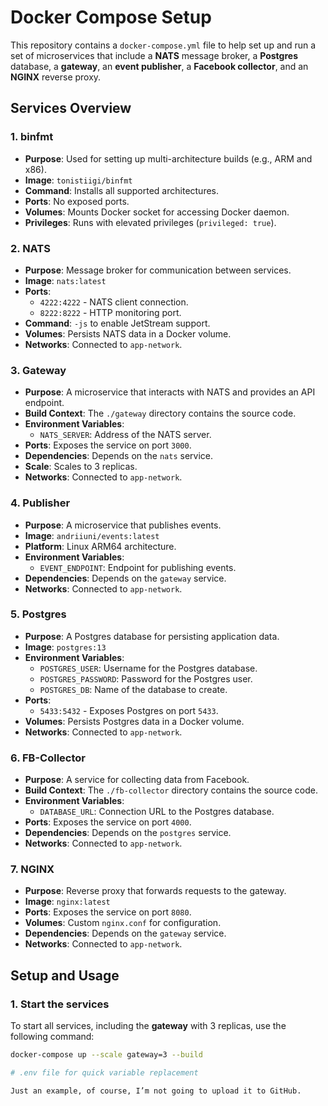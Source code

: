 # Docker Compose Setup

This repository contains a `docker-compose.yml` file to help set up and run a set of microservices that include a **NATS** message broker, a **Postgres** database, a **gateway**, an **event publisher**, a **Facebook collector**, and an **NGINX** reverse proxy.

## Services Overview

### 1. **binfmt**
- **Purpose**: Used for setting up multi-architecture builds (e.g., ARM and x86).
- **Image**: `tonistiigi/binfmt`
- **Command**: Installs all supported architectures.
- **Ports**: No exposed ports.
- **Volumes**: Mounts Docker socket for accessing Docker daemon.
- **Privileges**: Runs with elevated privileges (`privileged: true`).

### 2. **NATS**
- **Purpose**: Message broker for communication between services.
- **Image**: `nats:latest`
- **Ports**: 
  - `4222:4222` - NATS client connection.
  - `8222:8222` - HTTP monitoring port.
- **Command**: `-js` to enable JetStream support.
- **Volumes**: Persists NATS data in a Docker volume.
- **Networks**: Connected to `app-network`.

### 3. **Gateway**
- **Purpose**: A microservice that interacts with NATS and provides an API endpoint.
- **Build Context**: The `./gateway` directory contains the source code.
- **Environment Variables**: 
  - `NATS_SERVER`: Address of the NATS server.
- **Ports**: Exposes the service on port `3000`.
- **Dependencies**: Depends on the `nats` service.
- **Scale**: Scales to 3 replicas.
- **Networks**: Connected to `app-network`.

### 4. **Publisher**
- **Purpose**: A microservice that publishes events.
- **Image**: `andriiuni/events:latest`
- **Platform**: Linux ARM64 architecture.
- **Environment Variables**: 
  - `EVENT_ENDPOINT`: Endpoint for publishing events.
- **Dependencies**: Depends on the `gateway` service.
- **Networks**: Connected to `app-network`.

### 5. **Postgres**
- **Purpose**: A Postgres database for persisting application data.
- **Image**: `postgres:13`
- **Environment Variables**: 
  - `POSTGRES_USER`: Username for the Postgres database.
  - `POSTGRES_PASSWORD`: Password for the Postgres user.
  - `POSTGRES_DB`: Name of the database to create.
- **Ports**: 
  - `5433:5432` - Exposes Postgres on port `5433`.
- **Volumes**: Persists Postgres data in a Docker volume.
- **Networks**: Connected to `app-network`.

### 6. **FB-Collector**
- **Purpose**: A service for collecting data from Facebook.
- **Build Context**: The `./fb-collector` directory contains the source code.
- **Environment Variables**: 
  - `DATABASE_URL`: Connection URL to the Postgres database.
- **Ports**: Exposes the service on port `4000`.
- **Dependencies**: Depends on the `postgres` service.
- **Networks**: Connected to `app-network`.

### 7. **NGINX**
- **Purpose**: Reverse proxy that forwards requests to the gateway.
- **Image**: `nginx:latest`
- **Ports**: Exposes the service on port `8080`.
- **Volumes**: Custom `nginx.conf` for configuration.
- **Dependencies**: Depends on the `gateway` service.
- **Networks**: Connected to `app-network`.

## Setup and Usage

### 1. **Start the services**

To start all services, including the **gateway** with 3 replicas, use the following command:

```bash
docker-compose up --scale gateway=3 --build

# .env file for quick variable replacement

Just an example, of course, I’m not going to upload it to GitHub.